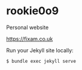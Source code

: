 # rookie0o9
Personal website

https://fixam.co.uk


Run your Jekyll site locally:
  ```
  $ bundle exec jekyll serve
